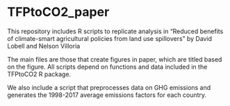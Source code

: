 # TFPtoCO2_paper

This repository includes R scripts to replicate analysis in “Reduced benefits of climate-smart agricultural policies from land use spillovers” by David Lobell and Nelson Villoria

The main files are those that create figures in paper, which are titled based on the figure. All scripts depend on functions and data included in the TFPtoCO2 R package.

We also include a script that preprocesses data on GHG emissions and generates the 1998-2017 average emissions factors for each country.
